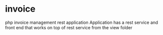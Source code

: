 # invoice
php invoice management rest application
Application has a rest service and front end that works on top of rest service from the view folder
